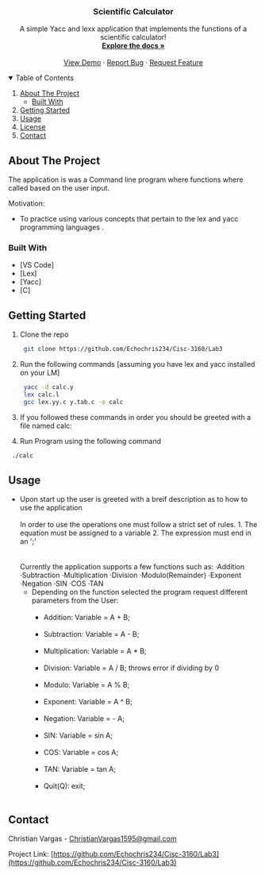 
<!-- PROJECT LOGO -->
<br />
<p align="center">
  

  <h3 align="center">Scientific Calculator</h3>

  <p align="center">
    A simple Yacc and lexx application that implements the functions of a scientific calculator!
    <br />
    <a href="https://github.com/Echochris234/Cisc-3160/Lab3"><strong>Explore the docs »</strong></a>
    <br />
    <br />
    <a href="https://github.com/Echochris234//Cisc-3160/Lab3">View Demo</a>
    ·
    <a href="https://github.com/Echochris234/Cisc-3160/issues">Report Bug</a>
    ·
    <a href="https://github.com/Echochris234//Cisc-3160/issues">Request Feature</a>
  </p>
</p>



<!-- TABLE OF CONTENTS -->
<details open="open">
  <summary>Table of Contents</summary>
  <ol>
    <li>
      <a href="#about-the-project">About The Project</a>
      <ul>
        <li><a href="#built-with">Built With</a></li>
      </ul>
    </li>
    <li>
      <a href="#getting-started">Getting Started</a>
    </li>
    <li><a href="#usage">Usage</a></li>
    <li><a href="#license">License</a></li>
    <li><a href="#contact">Contact</a></li>

  </ol>
</details>



<!-- ABOUT THE PROJECT -->
## About The Project


The application is was a Command line program where functions where called based on the user input.

Motivation:
* To practice using various concepts that pertain to the lex and yacc programming languages 
.

### Built With

* [VS Code]
* [Lex]
* [Yacc]
* [C]



<!-- GETTING STARTED -->
## Getting Started

1. Clone the repo
   ```sh
    git clone https://github.com/Echochris234/Cisc-3160/Lab3
   ```
2. Run the following commands [assuming you have lex and yacc installed on your LM]
   ```sh
    yacc -d calc.y
    lex calc.l
    gcc lex.yy.c y.tab.c -o calc
   ```
3. If you followed these commands in order you should be greeted with a file named calc:
 
4. Run Program using the following command 
  ```sh
   ./calc
   ```



<!-- USAGE EXAMPLES -->
## Usage

* Upon start up the user is greeted with a breif description as to how to use the application
 <br><br>
    In order to use the operations one must follow a strict set of rules.
      1. The equation must be assigned to a variable 
      2. The expression must end in an ';'
  <br> <br><br>
      Currently the application supports a few functions such as:
        ·Addition
        ·Subtraction
        ·Multiplication
        ·Division
        ·Modulo(Remainder)
        ·Exponent
        ·Negation
        ·SIN
        ·COS
        ·TAN
    * Depending on the function selected the program request different parameters from the User:
     <br><br>
      * Addition: Variable = A + B;
       <br><br>
      * Subtraction: Variable = A - B;
        <br><br>
      * Multiplication: Variable = A * B;
       <br><br>
      * Division: Variable = A / B; throws error if dividing by 0
      <br><br>
      * Modulo: Variable = A % B;
       <br><br>
      * Exponent: Variable = A ^ B;
       <br><br>
      * Negation: Variable = - A;
       <br><br>
      * SIN: Variable = sin A;
      <br><br>
      * COS: Variable = cos A;
      <br><br>
      * TAN: Variable = tan A;
      <br><br>
      * Quit(Q): exit;
  <br>







<!-- CONTACT -->
## Contact

Christian Vargas - ChristianVargas1595@gmail.com

Project Link: [https://github.com/Echochris234/Cisc-3160/Lab3](https://github.com/Echochris234/Cisc-3160/Lab3)

